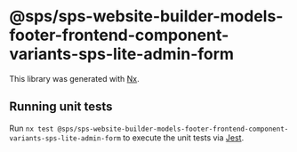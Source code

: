 # @sps/sps-website-builder-models-footer-frontend-component-variants-sps-lite-admin-form

This library was generated with [Nx](https://nx.dev).

## Running unit tests

Run `nx test @sps/sps-website-builder-models-footer-frontend-component-variants-sps-lite-admin-form` to execute the unit tests via [Jest](https://jestjs.io).
